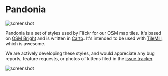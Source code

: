 Pandonia
==========

![screenshot](https://secure.flickr.com/images/github/pandonia-preview-main.png)

Pandonia is a set of styles used by Flickr for our OSM map tiles. It's based on
[OSM Bright][] and is written in [Carto][]. It's intended to be used with
[TileMill][], which is awesome.

We are actively developing these styles, and would appreciate any bug 
reports, feature requests, or photos of kittens filed in the [issue tracker][].

[OSM Bright]: http://github.com/mapbox/osm-bright/
[Carto]: http://github.com/mapbox/carto/
[TileMill]: http://tilemill.com/
[issue tracker]: http://github.com/flickr/Pandonia/issues/

![screenshot](https://secure.flickr.com/images/github/pandonia-preview-2.png)
